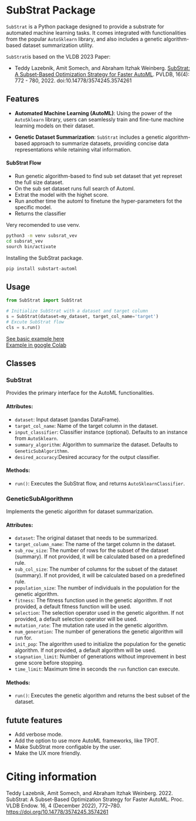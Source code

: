 # SubStrat Package

`SubStrat` is a Python package designed to provide a substrate for automated machine learning tasks. 
It comes integrated with functionalities from the popular `AutoSklearn` library, and also includes a genetic algorithm-based dataset summarization utility.

`SubStrat`is based on the VLDB 2023 Paper:
- Teddy Lazebnik, Amit Somech, and Abraham Itzhak Weinberg. [SubStrat: A
Subset-Based Optimization Strategy for Faster AutoML](https://www.vldb.org/pvldb/vol16/p772-somech.pdf). PVLDB, 16(4): 772 -
780, 2022. doi:10.14778/3574245.3574261

## Features

- **Automated Machine Learning (AutoML)**: Using the power of the `AutoSklearn` library, users can seamlessly train and fine-tune machine learning models on their dataset.
  
- **Genetic Dataset Summarization**: `SubStrat` includes a genetic algorithm-based approach to summarize datasets, providing concise data representations while retaining vital information.

#### SubStrat Flow
- Run genetic algorithm-based to find sub set dataset that yet represet the full size dataset.
- On the sub set dataset runs full search of Automl.
- Extrat the model with the highet score.
- Run another time the automl to finetune the hyper-parameters fot the specific model.
- Returns the classifier

Very recomended to use venv.
```bash
python3 -m venv subsrat_vev
cd subsrat_vev
sourch bin/activate
```
Installing the SubStrat package.

```bash
pip install substart-automl
```
## Usage

```python
from SubStrat import SubStrat

# Initialize SubStrat with a dataset and target column
s = SubStrat(dataset=my_dataset, target_col_name='target')
# Excute SubStrat flow
cls = s.run()
```
[See basic example here](Examples/Notebooks/basic_example.ipynb)  
[Example in google Colab](https://colab.research.google.com/drive/1AnsUZuiPGvn1bVfV0YuRMkjOKSoUlUQx?usp=sharing)

## Classes

### SubStrat

Provides the primary interface for the AutoML functionalities.

#### Attributes:

- `dataset`: Input dataset (pandas DataFrame).
- `target_col_name`: Name of the target column in the dataset.
- `input_classifier`: Classifier instance (optional). Defaults to an instance from `AutoSklearn`.
- `summary_algorithm`: Algorithm to summarize the dataset. Defaults to `GeneticSubAlgorithmn`.
- `desired_accuracy`:Desired accuracy for the output classifier.

#### Methods:
 - `run()`: Executes the SubStrat flow, and returns `AutoSklearnClassifier`.

### GeneticSubAlgorithmn

Implements the genetic algorithm for dataset summarization.

#### Attributes:

- `dataset`: The original dataset that needs to be summarized.
- `target_column_name`: The name of the target column in the dataset.
- `sub_row_size`: The number of rows for the subset of the dataset (summary). If not provided, it will be calculated based on a predefined rule.
- `sub_col_size`: The number of columns for the subset of the dataset (summary). If not provided, it will be calculated based on a predefined rule.
- `population_size`: The number of individuals in the population for the genetic algorithm.
- `fitness`: The fitness function used in the genetic algorithm. If not provided, a default fitness function will be used.
- `selection`: The selection operator used in the genetic algorithm. If not provided, a default selection operator will be used.
- `mutation_rate`: The mutation rate used in the genetic algorithm.
- `num_generation`: The number of generations the genetic algorithm will run for.
- `init_pop`: The algorithm used to initialize the population for the genetic algorithm. If not provided, a default algorithm will be used.
- `stagnation_limit`: Number of generations without improvement in best gene score before stopping.
- `time_limit`: Maximum time in seconds the `run` function can execute.
#### Methods:

- `run()`: Executes the genetic algorithm and returns the best subset of the dataset.


## futute features
 - Add verbose mode.
 - Add the option to use more AutoML frameworks, like TPOT.
 - Make SubStrat more configable by the user.
 - Make the UX more friendly.


# Citing information
Teddy Lazebnik, Amit Somech, and Abraham Itzhak Weinberg. 2022. SubStrat: A Subset-Based Optimization Strategy for Faster AutoML. Proc. VLDB Endow. 16, 4 (December 2022), 772–780. https://doi.org/10.14778/3574245.3574261 


